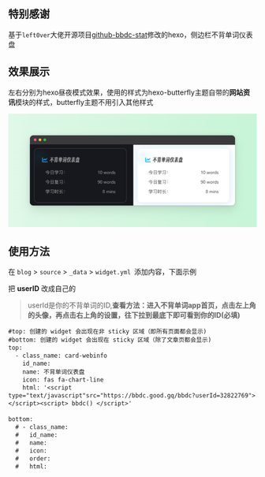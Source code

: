 ## 特别感谢

基于`left0ver`大佬开源项目[github-bbdc-stat](https://github.com/left0ver/github-bbdc-stat)修改的hexo，侧边栏不背单词仪表盘

## 效果展示

左右分别为hexo昼夜模式效果，使用的样式为hexo-butterfly主题自带的**网站资讯**模块的样式，butterfly主题不用引入其他样式

![](hexo-bbdc.jpg)

## 使用方法

在 `blog` >  `source` > `_data` > `widget.yml `添加内容，下面示例

把 **userID** 改成自己的

> userId是你的不背单词的ID,**查看方法：进入不背单词app首页，点击左上角的头像，再点击右上角的设置，往下拉到最底下即可看到你的ID(必填)**

```
#top: 创建的 widget 会出现在非 sticky 区域（即所有页面都会显示)
#bottom: 创建的 widget 会出现在 sticky 区域（除了文章页都会显示)
top:
  - class_name: card-webinfo
    id_name:
    name: 不背单词仪表盘
    icon: fas fa-chart-line
    html: '<script type="text/javascript"src="https://bbdc.good.gq/bbdc?userId=32822769"></script><script> bbdc() </script>'

bottom:
  # - class_name:
  #   id_name:
  #   name:
  #   icon:
  #   order:
  #   html:
```

